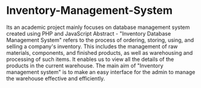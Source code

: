 # Inventory-Management-System
Its an academic project mainly focuses on database management system created using PHP and JavaScript
Abstract - "Inventory Database Management System" refers to the process of ordering, storing, using, and selling a company's inventory. This includes the management of raw materials, components, and finished products, as well as warehousing and processing of such items. It enables us to view all the details of the products in the current warehouse. The main aim of "Inventory management system" is to make an easy interface for the admin to manage the warehouse effective and efficiently.

